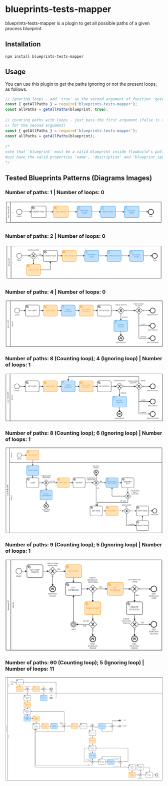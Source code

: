 # blueprints-tests-mapper
blueprints-tests-mapper is a plugin to get all possible paths of a given process 
blueprint.

## Installation
```
npm install blueprints-tests-mapper
```

## Usage
You can use this plugin to get the paths ignoring or not the present loops, as 
follows. 

```js
// ignoring loops - add 'true' as the second argument of function 'getAllPaths'
const { getAllPaths } = require('blueprints-tests-mapper');
const allPaths = getAllPaths(blueprint, true);

// counting paths with loops - just pass the first argument (false is the default 
// for the second argument)
const { getAllPaths } = require('blueprints-tests-mapper');
const allPaths = getAllPaths(blueprint);

/*
note that 'blueprint' must be a valid blueprint inside flowbuild's pattern, i.e, 
must have the valid properties 'name', 'description' and 'blueprint_spec' in it.
*/
```

## Tested Blueprints Patterns (Diagrams Images)

### Number of paths: 1 | Number of loops: 0
<img src='./public/images/verySimpleBP.png' alt='Very Simple BP'/>

### Number of paths: 2 | Number of loops: 0
<img src='./public/images/simpleBP.png' alt='Simple BP'/>

### Number of paths: 4 | Number of loops: 0
<img src='./public/images/mediumBP.png' alt='Medium BP'/>

### Number of paths: 8 (Counting loop); 4 (Ignoring loop) | Number of loops: 1
<img src='./public/images/loopSimpleBP.png' alt='Loop Simple BP'/>

### Number of paths: 8 (Counting loop); 6 (Ignoring loop) | Number of loops: 1
<img src='./public/images/loopMediumBP.png' alt='Loop Medium BP'/>

### Number of paths: 9 (Counting loop); 5 (Ignoring loop) | Number of loops: 1
<img src='./public/images/averageBP.png' alt='Average BP'/>

### Number of paths: 60 (Counting loop); 5 (Ignoring loop) | Number of loops: 11
<img src='./public/images/loopMultipleBP.png' alt='Loop Multiple BP'/>